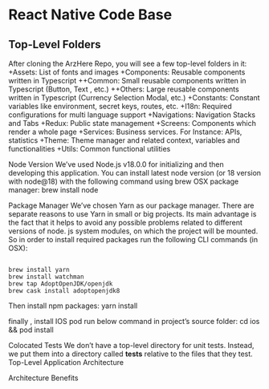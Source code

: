# React Native Code Base

## Top-Level Folders

After cloning the ArzHere Repo, you will see a few top-level folders in it:
+Assets: List of fonts and images
+Components: Reusable components written in Typescript
++Common: Small reusable components written in Typescript (Button, Text , etc.)
++Others: Large reusable components written in Typescript (Currency Selection Modal, etc.)
+Constants: Constant variables like environment, secret keys, routes, etc. 
+I18n: Required configurations for multi language support
+Navigations: Navigation Stacks and Tabs
+Redux: Public state management
+Screens: Components which render a whole page
+Services: Business services. For Instance: APIs, statistics 
+Theme: Theme manager and related context, variables and functionalities
+Utils: Common functional utilities



Node Version
We’ve used Node.js v18.0.0 for initializing and then developing this application. You can install latest node version (or 18 version with node@18) with the following command using brew OSX package manager:
brew install node


Package Manager
We’ve chosen Yarn as our package manager. There are separate reasons to use Yarn in small or big projects. Its main advantage is the fact that it helps to avoid any possible problems related to different versions of node. js system modules, on which the project will be mounted.
So in order to install required packages run the following CLI commands (in OSX):
<pre><code>
brew install yarn
brew install watchman
brew tap AdoptOpenJDK/openjdk
brew cask install adoptopenjdk8
</code></pre>

Then install npm packages:
yarn install


finally , install IOS pod run below command in project’s source folder:
cd ios && pod install


Colocated Tests
We don’t have a top-level directory for unit tests. Instead, we put them into a directory called __tests__ relative to the files that they test.
Top-Level Application Architecture





Architecture Benefits

